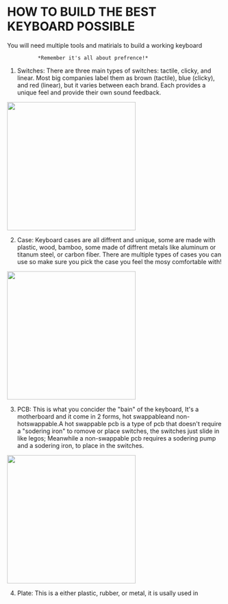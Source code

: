 # HOW TO BUILD THE BEST KEYBOARD POSSIBLE

You will need multiple tools and matirials to build a working keyboard

              *Remember it's all about prefrence!*

1. Switches: There are three main types of switches: tactile, clicky, and linear. Most big companies label them as brown (tactile), blue (clicky), and red (linear), but it varies between each brand. Each provides a unique feel and provide their own sound feedback.

<img src="https://scontent.fceb1-2.fna.fbcdn.net/v/t1.15752-9/292137056_1079873706300928_8458173361082483693_n.png?_nc_cat=109&ccb=1-7&_nc_sid=ae9488&_nc_eui2=AeHlHjdhQUHp0ilKWqbHmxk7A5bK5dMFTO4Dlsrl0wVM7hlpL6sT7PNBTRolWOV8mPfWPPbcpslj7UUhFYAmUL3f&_nc_ohc=jsy3zwK9zGEAX_LUq8c&tn=lLLvxZ3Pxgd03i0y&_nc_ht=scontent.fceb1-2.fna&oh=03_AdSo5SqfZYhnw3uhQYfQLvro0JZawwZ4Chd_scY4uYoexg&oe=63A263E0" width="300">

2. Case: Keyboard cases are all diffrent and unique, some are made with plastic, wood, bamboo, some made of diffrent metals like aluminum or titanum steel, or carbon fiber. There are multiple types of cases you can use so make sure you pick the case you feel the mosy comfortable with!

<img src="https://scontent.fceb6-1.fna.fbcdn.net/v/t1.15752-9/312223755_1446036852592545_4890291289516236840_n.png?_nc_cat=100&ccb=1-7&_nc_sid=ae9488&_nc_eui2=AeEXtFHomhqexeTi8qwBGudjDJyy6n88aVYMnLLqfzxpVnvzRX5KrhIUOORRRZ8PjibxPieyo766Z_3wEe9jyss3&_nc_ohc=W5VSQPBeSq0AX-6bE7h&tn=lLLvxZ3Pxgd03i0y&_nc_ht=scontent.fceb6-1.fna&oh=03_AdSLw_Y1cj7LPgt0okpQHZO82YD22DBmCrmRoCeUYUA6vg&oe=63A299F4" width="300">

3. PCB: This is what you concider the "bain" of the keyboard, It's a motherboard and it come in 2 forms, hot swappableand non-hotswappable.A hot swappable pcb is a type of pcb that doesn't require a "sodering iron" to romove or place switches, the switches just slide in like legos; Meanwhile a non-swappable pcb requires a sodering pump and a sodering iron, to place in the switches.

<img src="https://scontent.fceb6-1.fna.fbcdn.net/v/t1.15752-9/273883439_422214246324745_9042011551504238265_n.png?_nc_cat=111&ccb=1-7&_nc_sid=ae9488&_nc_eui2=AeHegNti2sA1NTDk_VKC_wOIjdlaWFkBc0-N2VpYWQFzTxew8DYzFgWX-VzWH3uBmb4g0eLHLw9lo0kXFixG_Jph&_nc_ohc=haX5ZYwEuvIAX87038X&_nc_oc=AQkdpAdjsYPX3V-fWHGAcQAxJSO_0vcikS7SBp9fkxb6dIWm8q_9MMKVMQh42oo6qcA&_nc_ht=scontent.fceb6-1.fna&oh=03_AdRwYZ2odRDDACUPqYOjvbN8dFq6MGLKhmcjH2ZNXkSF_A&oe=63A3A646" width="300">

4. Plate: This is a either plastic, rubber, or metal, it is usally used in 

